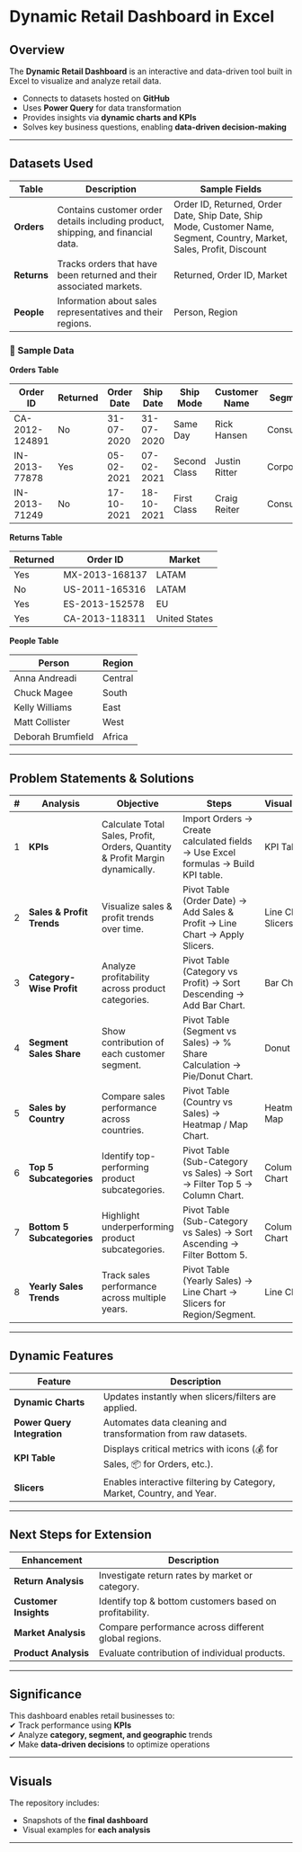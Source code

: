 #  Dynamic Retail Dashboard in Excel  

##  Overview  
The **Dynamic Retail Dashboard** is an interactive and data-driven tool built in Excel to visualize and analyze retail data.  
- Connects to datasets hosted on **GitHub**  
- Uses **Power Query** for data transformation  
- Provides insights via **dynamic charts and KPIs**  
- Solves key business questions, enabling **data-driven decision-making**  

---

##  Datasets Used  

| **Table**      | **Description**                                                                 | **Sample Fields**                                                                                 |  
|-----------------|---------------------------------------------------------------------------------|---------------------------------------------------------------------------------------------------|  
| **Orders**     | Contains customer order details including product, shipping, and financial data. | Order ID, Returned, Order Date, Ship Date, Ship Mode, Customer Name, Segment, Country, Market, Sales, Profit, Discount |  
| **Returns**    | Tracks orders that have been returned and their associated markets.              | Returned, Order ID, Market                                                                         |  
| **People**     | Information about sales representatives and their regions.                      | Person, Region                                                                                    |  

### 📝 Sample Data  

**Orders Table**  

| Order ID       | Returned | Order Date  | Ship Date   | Ship Mode    | Customer Name | Segment   | Country       | Market | Sales   | Profit  | Discount |  
|----------------|----------|-------------|-------------|--------------|---------------|-----------|---------------|--------|---------|---------|----------|  
| CA-2012-124891 | No       | 31-07-2020  | 31-07-2020  | Same Day     | Rick Hansen   | Consumer  | United States | US     | 2309.65 | 762.18  | 0        |  
| IN-2013-77878  | Yes      | 05-02-2021  | 07-02-2021  | Second Class | Justin Ritter | Corporate | Australia     | APAC   | 3709.40 | -288.77 | 0.1      |  
| IN-2013-71249  | No       | 17-10-2021  | 18-10-2021  | First Class  | Craig Reiter  | Consumer  | Australia     | APAC   | 5175.17 | 919.97  | 0.1      |  

**Returns Table**  

| Returned | Order ID       | Market       |  
|----------|----------------|--------------|  
| Yes      | MX-2013-168137 | LATAM        |  
| No       | US-2011-165316 | LATAM        |  
| Yes      | ES-2013-152578 | EU           |  
| Yes      | CA-2013-118311 | United States|  

**People Table**  

| Person            | Region   |  
|-------------------|----------|  
| Anna Andreadi     | Central  |  
| Chuck Magee       | South    |  
| Kelly Williams    | East     |  
| Matt Collister    | West     |  
| Deborah Brumfield | Africa   |  

---

##  Problem Statements & Solutions  

| **#** | **Analysis**              | **Objective**                                                                 | **Steps**                                                                 | **Visualization**   |  
|-------|----------------------------|-------------------------------------------------------------------------------|----------------------------------------------------------------------------|---------------------|  
| 1     | **KPIs**                  | Calculate Total Sales, Profit, Orders, Quantity & Profit Margin dynamically.   | Import Orders → Create calculated fields → Use Excel formulas → Build KPI table. | KPI Table           |  
| 2     | **Sales & Profit Trends** | Visualize sales & profit trends over time.                                    | Pivot Table (Order Date) → Add Sales & Profit → Line Chart → Apply Slicers. | Line Chart + Slicers|  
| 3     | **Category-Wise Profit**  | Analyze profitability across product categories.                              | Pivot Table (Category vs Profit) → Sort Descending → Add Bar Chart.        | Bar Chart           |  
| 4     | **Segment Sales Share**   | Show contribution of each customer segment.                                   | Pivot Table (Segment vs Sales) → % Share Calculation → Pie/Donut Chart.    | Donut Chart         |  
| 5     | **Sales by Country**      | Compare sales performance across countries.                                   | Pivot Table (Country vs Sales) → Heatmap / Map Chart.                      | Heatmap / Map       |  
| 6     | **Top 5 Subcategories**   | Identify top-performing product subcategories.                                | Pivot Table (Sub-Category vs Sales) → Sort → Filter Top 5 → Column Chart.  | Column Chart        |  
| 7     | **Bottom 5 Subcategories**| Highlight underperforming product subcategories.                              | Pivot Table (Sub-Category vs Sales) → Sort Ascending → Filter Bottom 5.    | Column Chart        |  
| 8     | **Yearly Sales Trends**   | Track sales performance across multiple years.                                | Pivot Table (Yearly Sales) → Line Chart → Slicers for Region/Segment.      | Line Chart          |  

---

##  Dynamic Features  

| **Feature**              | **Description**                                                                 |  
|---------------------------|---------------------------------------------------------------------------------|  
| **Dynamic Charts**        | Updates instantly when slicers/filters are applied.                             |  
| **Power Query Integration** | Automates data cleaning and transformation from raw datasets.                 |  
| **KPI Table**             | Displays critical metrics with icons (💰 for Sales, 📦 for Orders, etc.).        |  
| **Slicers**               | Enables interactive filtering by Category, Market, Country, and Year.           |  

---

##  Next Steps for Extension  

| **Enhancement**        | **Description**                                           |  
|-------------------------|-----------------------------------------------------------|  
| **Return Analysis**    | Investigate return rates by market or category.            |  
| **Customer Insights**  | Identify top & bottom customers based on profitability.    |  
| **Market Analysis**    | Compare performance across different global regions.       |  
| **Product Analysis**   | Evaluate contribution of individual products.              |  

---

##  Significance  
This dashboard enables retail businesses to:  
✔ Track performance using **KPIs**  
✔ Analyze **category, segment, and geographic** trends  
✔ Make **data-driven decisions** to optimize operations  

---

##  Visuals  
The repository includes:  
- Snapshots of the **final dashboard**  
- Visual examples for **each analysis**  

---


